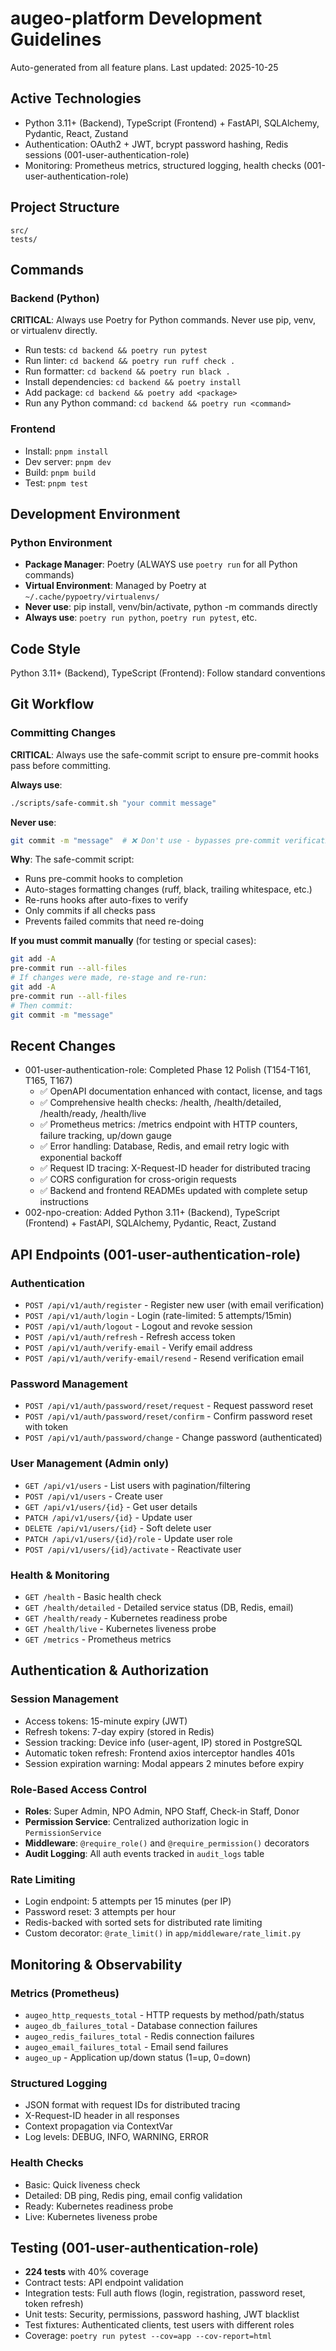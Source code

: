 # augeo-platform Development Guidelines

Auto-generated from all feature plans. Last updated: 2025-10-25

## Active Technologies
- Python 3.11+ (Backend), TypeScript (Frontend) + FastAPI, SQLAlchemy, Pydantic, React, Zustand
- Authentication: OAuth2 + JWT, bcrypt password hashing, Redis sessions (001-user-authentication-role)
- Monitoring: Prometheus metrics, structured logging, health checks (001-user-authentication-role)

## Project Structure
```
src/
tests/
```

## Commands

### Backend (Python)
**CRITICAL**: Always use Poetry for Python commands. Never use pip, venv, or virtualenv directly.

- Run tests: `cd backend && poetry run pytest`
- Run linter: `cd backend && poetry run ruff check .`
- Run formatter: `cd backend && poetry run black .`
- Install dependencies: `cd backend && poetry install`
- Add package: `cd backend && poetry add <package>`
- Run any Python command: `cd backend && poetry run <command>`

### Frontend
- Install: `pnpm install`
- Dev server: `pnpm dev`
- Build: `pnpm build`
- Test: `pnpm test`

## Development Environment

### Python Environment
- **Package Manager**: Poetry (ALWAYS use `poetry run` for all Python commands)
- **Virtual Environment**: Managed by Poetry at `~/.cache/pypoetry/virtualenvs/`
- **Never use**: pip install, venv/bin/activate, python -m commands directly
- **Always use**: `poetry run python`, `poetry run pytest`, etc.

## Code Style
Python 3.11+ (Backend), TypeScript (Frontend): Follow standard conventions

## Git Workflow

### Committing Changes
**CRITICAL**: Always use the safe-commit script to ensure pre-commit hooks pass before committing.

**Always use**:
```bash
./scripts/safe-commit.sh "your commit message"
```

**Never use**:
```bash
git commit -m "message"  # ❌ Don't use - bypasses pre-commit verification
```

**Why**: The safe-commit script:
- Runs pre-commit hooks to completion
- Auto-stages formatting changes (ruff, black, trailing whitespace, etc.)
- Re-runs hooks after auto-fixes to verify
- Only commits if all checks pass
- Prevents failed commits that need re-doing

**If you must commit manually** (for testing or special cases):
```bash
git add -A
pre-commit run --all-files
# If changes were made, re-stage and re-run:
git add -A
pre-commit run --all-files
# Then commit:
git commit -m "message"
```

## Recent Changes
- 001-user-authentication-role: Completed Phase 12 Polish (T154-T161, T165, T167)
  - ✅ OpenAPI documentation enhanced with contact, license, and tags
  - ✅ Comprehensive health checks: /health, /health/detailed, /health/ready, /health/live
  - ✅ Prometheus metrics: /metrics endpoint with HTTP counters, failure tracking, up/down gauge
  - ✅ Error handling: Database, Redis, and email retry logic with exponential backoff
  - ✅ Request ID tracing: X-Request-ID header for distributed tracing
  - ✅ CORS configuration for cross-origin requests
  - ✅ Backend and frontend READMEs updated with complete setup instructions
- 002-npo-creation: Added Python 3.11+ (Backend), TypeScript (Frontend) + FastAPI, SQLAlchemy, Pydantic, React, Zustand

## API Endpoints (001-user-authentication-role)

### Authentication
- `POST /api/v1/auth/register` - Register new user (with email verification)
- `POST /api/v1/auth/login` - Login (rate-limited: 5 attempts/15min)
- `POST /api/v1/auth/logout` - Logout and revoke session
- `POST /api/v1/auth/refresh` - Refresh access token
- `POST /api/v1/auth/verify-email` - Verify email address
- `POST /api/v1/auth/verify-email/resend` - Resend verification email

### Password Management
- `POST /api/v1/auth/password/reset/request` - Request password reset
- `POST /api/v1/auth/password/reset/confirm` - Confirm password reset with token
- `POST /api/v1/auth/password/change` - Change password (authenticated)

### User Management (Admin only)
- `GET /api/v1/users` - List users with pagination/filtering
- `POST /api/v1/users` - Create user
- `GET /api/v1/users/{id}` - Get user details
- `PATCH /api/v1/users/{id}` - Update user
- `DELETE /api/v1/users/{id}` - Soft delete user
- `PATCH /api/v1/users/{id}/role` - Update user role
- `POST /api/v1/users/{id}/activate` - Reactivate user

### Health & Monitoring
- `GET /health` - Basic health check
- `GET /health/detailed` - Detailed service status (DB, Redis, email)
- `GET /health/ready` - Kubernetes readiness probe
- `GET /health/live` - Kubernetes liveness probe
- `GET /metrics` - Prometheus metrics

## Authentication & Authorization

### Session Management
- Access tokens: 15-minute expiry (JWT)
- Refresh tokens: 7-day expiry (stored in Redis)
- Session tracking: Device info (user-agent, IP) stored in PostgreSQL
- Automatic token refresh: Frontend axios interceptor handles 401s
- Session expiration warning: Modal appears 2 minutes before expiry

### Role-Based Access Control
- **Roles**: Super Admin, NPO Admin, NPO Staff, Check-in Staff, Donor
- **Permission Service**: Centralized authorization logic in `PermissionService`
- **Middleware**: `@require_role()` and `@require_permission()` decorators
- **Audit Logging**: All auth events tracked in `audit_logs` table

### Rate Limiting
- Login endpoint: 5 attempts per 15 minutes (per IP)
- Password reset: 3 attempts per hour
- Redis-backed with sorted sets for distributed rate limiting
- Custom decorator: `@rate_limit()` in `app/middleware/rate_limit.py`

## Monitoring & Observability

### Metrics (Prometheus)
- `augeo_http_requests_total` - HTTP requests by method/path/status
- `augeo_db_failures_total` - Database connection failures
- `augeo_redis_failures_total` - Redis connection failures
- `augeo_email_failures_total` - Email send failures
- `augeo_up` - Application up/down status (1=up, 0=down)

### Structured Logging
- JSON format with request IDs for distributed tracing
- X-Request-ID header in all responses
- Context propagation via ContextVar
- Log levels: DEBUG, INFO, WARNING, ERROR

### Health Checks
- Basic: Quick liveness check
- Detailed: DB ping, Redis ping, email config validation
- Ready: Kubernetes readiness probe
- Live: Kubernetes liveness probe

## Testing (001-user-authentication-role)
- **224 tests** with 40% coverage
- Contract tests: API endpoint validation
- Integration tests: Full auth flows (login, registration, password reset, token refresh)
- Unit tests: Security, permissions, password hashing, JWT blacklist
- Test fixtures: Authenticated clients, test users with different roles
- Coverage: `poetry run pytest --cov=app --cov-report=html`

<!-- MANUAL ADDITIONS START -->
<!-- MANUAL ADDITIONS END -->
